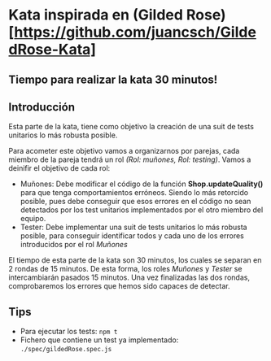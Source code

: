 # Kata inspirada en (Gilded Rose)[https://github.com/juancsch/GildedRose-Kata]

## Tiempo para realizar la kata 30 minutos!

## Introducción

Esta parte de la kata, tiene como objetivo la creación de una suit de tests unitarios lo más robusta posible.

Para acometer este objetivo vamos a organizarnos por parejas, cada miembro de la pareja tendrá un rol *(Rol: muñones, Rol: testing)*.
Vamos a deinifir el objetivo de cada rol:
* Muñones: Debe modificar el código de la función **Shop.updateQuality()** para que tenga comportamientos erróneos. Siendo lo más retorcido posible, pues debe conseguir que esos errores en el código no sean detectados por los test unitarios implementados por el otro miembro del equipo.
* Tester: Debe implementar una suit de tests unitarios lo más robusta posible, para conseguir identificar todos y cada uno de los errores introducidos por el rol *Muñones*

El tiempo de esta parte de la kata son 30 minutos, los cuales se separan en 2 rondas de 15 minutos. De esta forma, los roles *Muñones* y *Tester* se intercambiarán pasados 15 minutos.
Una vez finalizadas las dos rondas, comprobaremos los errores que hemos sido capaces de detectar.

## Tips

* Para ejecutar los tests:
``` npm t ```
* Fichero que contiene un test ya implementado:
```./spec/gildedRose.spec.js```
